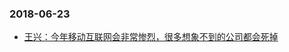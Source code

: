 

### 2018-06-23




- [王兴：今年移动互联网会非常惨烈，很多想象不到的公司都会死掉](http://www.ctoutiao.com/136601.html?from=timeline&isappinstalled=0)


